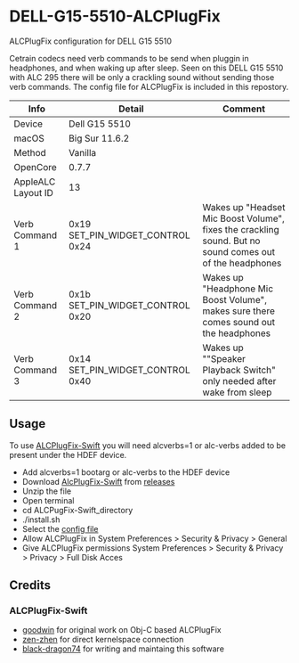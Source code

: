 # DELL-G15-5510-ALCPlugFix
ALCPlugFix configuration for DELL G15 5510

Cetrain codecs need verb commands to be send when pluggin in headphones, and when waking up after sleep.
Seen on this DELL G15 5510 with ALC 295 there will be only a crackling sound without sending those verb commands. 
The config file for ALCPlugFix is included in this repostory.


| Info          | Detail        | Comment |
| ------------- | ------------- | ------- |
| Device        | Dell G15 5510 | |
| macOS         | Big Sur 11.6.2| |
| Method        | Vanilla       | |
| OpenCore      | 0.7.7         | |
| AppleALC Layout ID | 13 |       |
| Verb Command 1 | 0x19 SET_PIN_WIDGET_CONTROL 0x24 | Wakes up "Headset Mic Boost Volume", fixes the crackling sound. But no sound comes out of the headphones |
| Verb Command 2 | 0x1b SET_PIN_WIDGET_CONTROL 0x20 | Wakes up "Headphone Mic Boost Volume", makes sure there comes sound out the headphones |
| Verb Command 3 | 0x14 SET_PIN_WIDGET_CONTROL 0x40 | Wakes up ""Speaker Playback Switch" only needed after wake from sleep |


 ## Usage
To use [ALCPlugFix-Swift](https://github.com/black-dragon74/ALCPlugFix-Swift) you will need alcverbs=1 or alc-verbs added to be present under the HDEF device.

- Add alcverbs=1 bootarg or alc-verbs to the HDEF device
- Download [AlcPlugFix-Swift](https://github.com/black-dragon74/ALCPlugFix-Swift/) from [releases](https://github.com/black-dragon74/ALCPlugFix-Swift/releases)
- Unzip the file
- Open terminal
- cd ALCPugFix-Swift_directory 
- ./install.sh
- Select the [config file](https://github.com/TheHackGuy/DELL-G15-5510-ALCPlugFix/blob/main/DELL_G15_5510_ALC295.plist)
- Allow ALCPlugFix in System Preferences > Security & Privacy > General
- Give ALCPlugFix permissions System Preferences > Security & Privacy > Privacy > Full Disk Acces

## Credits
### ALCPlugFix-Swift
- [goodwin](https://github.com/goodwin) for original work on Obj-C based ALCPlugFix
- [zen-zhen](https://github.com/zhen-zen) for direct kernelspace connection
- [black-dragon74](https://github.com/black-dragon74) for writing and maintaing this software
